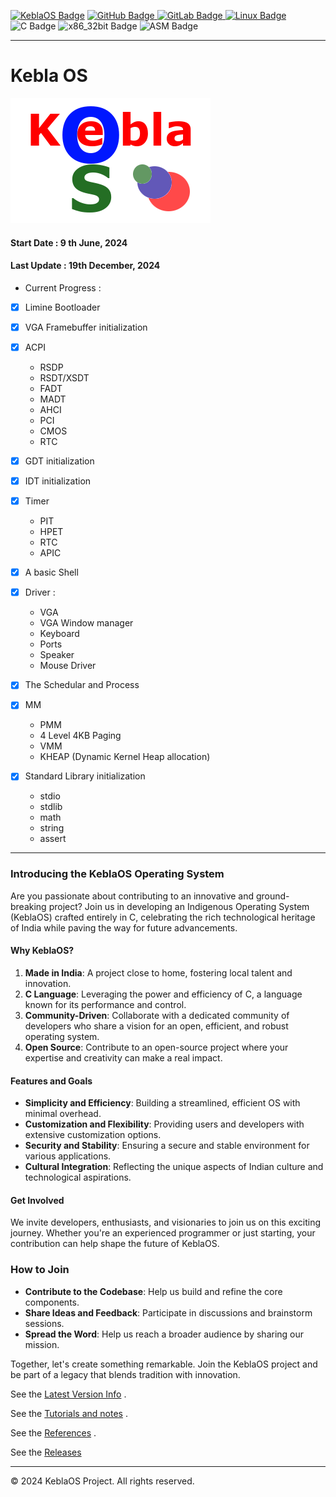 [![KeblaOS Badge](https://img.shields.io/badge/Kebla-OS-maker?labelColor=red&color=blue)](https://gitlab.com/baponkar/kebla-os)
[![GitHub Badge](https://img.shields.io/badge/Fork-Me-maker?logo=GitHub&logoColor=Blue&labelColor=white&color=blue)
](https://github.com/baponkar/KeblaOS)
[![GitLab Badge](https://img.shields.io/badge/Fork-Me-maker?logo=GitLab&logoColor=Blue&labelColor=white&color=blue)
](https://gitlab.com/baponkar/KeblaOS)
[![Linux Badge](https://img.shields.io/badge/-Linux-maker?logo=linux&logoColor=black&logoSize=auto&labelColor=white&color=blue)
](https://kernel.com)
![C Badge](https://img.shields.io/badge/C-Language-maker?logo=c&logoColor=black&labelColor=white&color=blue)
![x86_32bit Badge](https://img.shields.io/badge/x86-32bit-maker?logo=intel&labelColor=white&color=blue)
![ASM Badge](https://img.shields.io/badge/ASM-Language-maker?logo=assembly&labelColor=white&color=blue)


------------------------------------------------------
# Kebla OS
![KeblaOS_icon.bmp](./src/img/KeblaOS_icon.bmp)

#### Start Date : 9 th June, 2024

#### Last Update : 19th December, 2024

* Current Progress :
- [x] Limine Bootloader
- [x] VGA Framebuffer initialization
- [x] ACPI
    * RSDP
    * RSDT/XSDT
    * FADT
    * MADT
    * AHCI
    * PCI
    * CMOS
    * RTC

- [x] GDT initialization
- [x] IDT initialization
- [x] Timer
    * PIT
    * HPET
    * RTC
    * APIC
- [x] A basic Shell
- [x] Driver :
    * VGA
    * VGA Window manager
    * Keyboard
    * Ports
    * Speaker
    * Mouse Driver
- [x] The Schedular and Process
- [x] MM
    * PMM
    * 4 Level 4KB Paging 
    * VMM
    * KHEAP (Dynamic Kernel Heap allocation)
- [x] Standard Library initialization 
    * stdio
    * stdlib
    * math 
    * string
    * assert

------------------------------------------------------
### Introducing the KeblaOS Operating System

Are you passionate about contributing to an innovative and ground-breaking project? Join us in developing an Indigenous Operating System (KeblaOS) crafted entirely in C, celebrating the rich technological heritage of India while paving the way for future advancements.

#### Why KeblaOS?

1. **Made in India**: A project close to home, fostering local talent and innovation.
2. **C Language**: Leveraging the power and efficiency of C, a language known for its performance and control.
3. **Community-Driven**: Collaborate with a dedicated community of developers who share a vision for an open, efficient, and robust operating system.
4. **Open Source**: Contribute to an open-source project where your expertise and creativity can make a real impact.

#### Features and Goals

- **Simplicity and Efficiency**: Building a streamlined, efficient OS with minimal overhead.
- **Customization and Flexibility**: Providing users and developers with extensive customization options.
- **Security and Stability**: Ensuring a secure and stable environment for various applications.
- **Cultural Integration**: Reflecting the unique aspects of Indian culture and technological aspirations.

#### Get Involved

We invite developers, enthusiasts, and visionaries to join us on this exciting journey. Whether you're an experienced programmer or just starting, your contribution can help shape the future of KeblaOS.

### How to Join

- **Contribute to the Codebase**: Help us build and refine the core components.
- **Share Ideas and Feedback**: Participate in discussions and brainstorm sessions.
- **Spread the Word**: Help us reach a broader audience by sharing our mission.

Together, let's create something remarkable. Join the KeblaOS project and be part of a legacy that blends tradition with innovation.

See the [Latest Version Info](./version_info.md) .

See the [Tutorials and notes](./notes/note-main.md) .

See the [References](./notes/Reference.md) .

See the [Releases](https://github.com/baponkar/KeblaOS/releases/)



------------------------------------------------------------------------------------------------------------------------
© 2024 KeblaOS Project. All rights reserved.


